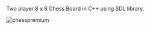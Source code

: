 Two player 8 x 8 Chess Board in C++ using SDL library. 



![chesspremium](https://user-images.githubusercontent.com/63529288/128609722-f5b35acc-c361-4fe9-878c-083c3676ccc3.png)
